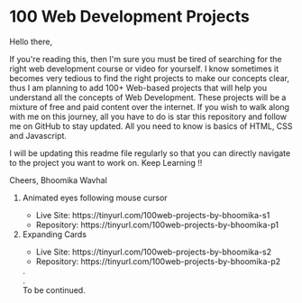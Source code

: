 # 100 Web Development Projects

Hello there, 

If you're reading this, then I'm sure you must be tired of searching for the right web development course or video for yourself. I know sometimes it becomes very tedious to find the right projects to make our concepts clear, thus I am planning to add 100+ Web-based projects that will help you understand all the concepts of Web Development. These projects will be a mixture of free and paid content over the internet. If you wish to walk along with me on this journey, all you have to do is star this repository and follow me on GitHub to stay updated. All you need to know is basics of HTML, CSS and Javascript. 

I will be updating this readme file regularly so that you can directly navigate to the project you want to work on.
Keep Learning !!

Cheers, 
Bhoomika Wavhal



<ol>
  <li>Animated eyes following mouse cursor</li>
    <ul>
    <li>Live Site: https://tinyurl.com/100web-projects-by-bhoomika-s1</li>
    <li>Repository: https://tinyurl.com/100web-projects-by-bhoomika-p1 </li>
    </ul>
  <li>Expanding Cards</li>
    <ul>
    <li>Live Site: https://tinyurl.com/100web-projects-by-bhoomika-s2</li>
    <li>Repository: https://tinyurl.com/100web-projects-by-bhoomika-p2 </li>
    </ul>
  .
  </br>
  .
  </br>
  To be continued.
</ol>

